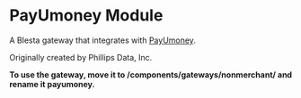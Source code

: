 # PayUmoney Module

A Blesta gateway that integrates with [PayUmoney](https://www.payumoney.com/).

Originally created by Phillips Data, Inc.

**To use the gateway, move it to /components/gateways/nonmerchant/ and rename it payumoney.**
